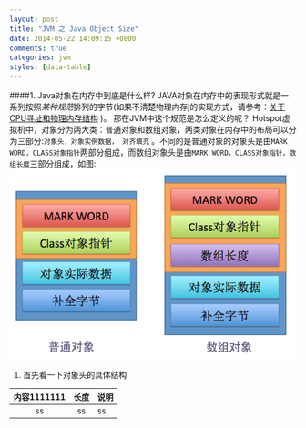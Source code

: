 ```yaml
---
layout: post
title: "JVM 之 Java Object Size"
date: 2014-05-22 14:09:15 +0800
comments: true
categories: jvm
styles: [data-table] 
---
```

####1. Java对象在内存中到底是什么样?
JAVA对象在内存中的表现形式就是一系列按照*某种规范*排列的字节(如果不清楚物理内存j的实现方式，请参考：[关于CPU寻址和物理内存结构][1] )。
那在JVM中这个规范是怎么定义的呢？
Hotspot虚拟机中，对象分为两大类：普通对象和数组对象，两类对象在内存中的布局可以分为三部分:`对象头，对象实例数据， 对齐填充` 。不同的是普通对象的对象头是由`MARK WORD，CLASS对象指针`两部分组成，而数组对象头是由`MARK WORD，CLASS对象指针，数组长度`三部分组成，如图:  
![对象结构](/images/blog/2014-05/20140524-object-arrayObject-structure.png)  
1. 首先看一下对象头的具体结构  

内容1111111|长度|说明
:-----------:|:-----------:|:---------------
ss|ss|ss 












[1]:http://blog.zarue.com/blog/2014/05/21/cpu-and-memory/

